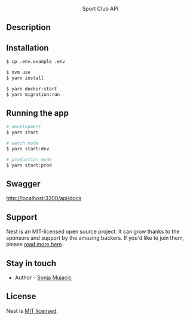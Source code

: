 <p align="center">Sport Club API</p>

## Description


## Installation

```bash
$ cp .env.example .env

$ nvm use
$ yarn install

$ yarn docker:start
$ yarn migration:run
```

## Running the app

```bash
# development
$ yarn start

# watch mode
$ yarn start:dev

# production mode
$ yarn start:prod
```

## Swagger

[http://localhost:3200/api/docs](http://localhost:3200/api/docs)

## Support

Nest is an MIT-licensed open source project. It can grow thanks to the sponsors and support by the amazing backers. If you'd like to join them, please [read more here](https://docs.nestjs.com/support).

## Stay in touch

- Author - [Sonja Mujacic](mailto:sonja.mujacic@gmail.com)

## License

Nest is [MIT licensed](LICENSE).